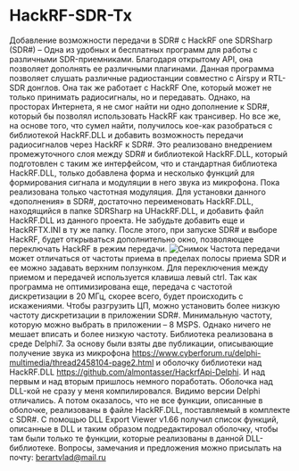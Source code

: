 # HackRF-SDR-Tx
Добавление возможности передачи в SDR# с HackRF one
SDRSharp (SDR#) – Одна из удобных и бесплатных программ для работы с различными SDR-приемниками.  Благодаря открытому API, она позволяет дополнять ее различными плагинами. Данная программа позволяет слушать различные радиостанции совместно с Airspy и RTL-SDR донглов. Она так же работает с HackRF One, который может не только принимать радиосигналы, но и передавать. Однако, на просторах Интернета, я не смог найти ни одно дополнение к SDR#, который бы позволял использовать HackRF как трансивер. Но все же, на основе того, что сумел найти, получилось кое-как разобраться с библиотекой HackRF.DLL и добавить возможность передачи  радиосигналов через HackRF к SDR#. Это реализовано внедрением промежуточного слоя между SDR# и библиотекой HackRF.DLL, который подготовлен с таким же интерфейсом, что и стандартная библиотека HackRF.DLL, только добавлена форма и несколько функций для формирования сигнала и модуляции в него звука из микрофона. Пока реализована только частотная модуляция. 
Для установки данного «дополнения» в SDR#, достаточно переименовать HackRF.DLL, находящийся в папке SDRSharp на UHackRF.DLL, и добавить файл HackRF.DLL из данного проекта. Не забудьте добавить еще и HackRFTX.INI в ту же папку.
После этого, при запуске SDR# и выборе HackRF, будет открываться дополнительно окно, позволяющее переключать HackRF в режим передачи.
![Снимок](https://user-images.githubusercontent.com/101126680/157074082-25d7bad2-05fd-4374-982f-23eb66c3669e.png)
Частота передачи может отличаться от частоты приема в пределах полосы приема SDR и ее можно задавать верхним ползунком. Для переключения между приемом и передачей используется клавиша левый ctrl. 
Так как программа не оптимизирована еще, передача с частотой дискретизации в 20 МГц, скорее всего, будет происходить с искажениями. Чтобы разгрузить ЦП, можно установить более низкую частоту дискретизации в приложении SDR#. Минимальную частоту, которую можно выбрать в приложении – 8 MSPS. Однако ничего не мешает вписать и более низкую частоту. 
Библиотека реализована в среде Delphi7. За основу были взяты две публикации, описывающие получение звука из микрофона https://www.cyberforum.ru/delphi-multimedia/thread2458104-page2.html  и оболочку библиотеки над HackRF.DLL https://github.com/almontasser/HackrfApi-Delphi.
И над первым и над  вторым пришлось немного поработать. Оболочка над DLL-кой не сразу у меня компилировался. Видимо версии Delphi отличались. А потом оказалось, что не все функции, описанные в оболочке, реализованы в файле HackRF.DLL, поставляемый в комплекте с SDR#. С помощью DLL Export Viewer v1.66 получил список функций, описанные в DLL и таким образом подредактировал оболочку, чтобы там были только те функции, которые реализованы в данной DLL-библиотеке.
Вопросы, замечания и предложения можно присылать на почту: berartvlad@mail.ru
